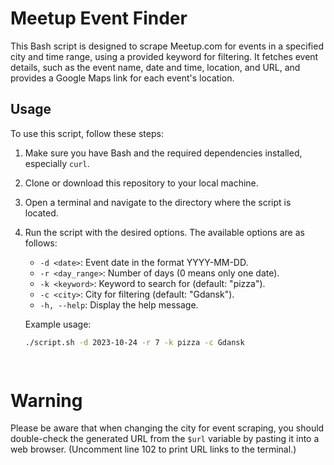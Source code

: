 # Meetup Event Finder

This Bash script is designed to scrape Meetup.com for events in a specified city and time range, using a provided keyword for filtering. It fetches event details, such as the event name, date and time, location, and URL, and provides a Google Maps link for each event's location.

## Usage

To use this script, follow these steps:

1. Make sure you have Bash and the required dependencies installed, especially `curl`.

2. Clone or download this repository to your local machine.

3. Open a terminal and navigate to the directory where the script is located.

4. Run the script with the desired options. The available options are as follows:

   - `-d <date>`: Event date in the format YYYY-MM-DD.
   - `-r <day_range>`: Number of days (0 means only one date).
   - `-k <keyword>`: Keyword to search for (default: "pizza").
   - `-c <city>`: City for filtering (default: "Gdansk").
   - `-h, --help`: Display the help message.

   Example usage:

   ```bash
   ./script.sh -d 2023-10-24 -r 7 -k pizza -c Gdansk

 
# Warning

Please be aware that when changing the city for event scraping, you should double-check the generated URL from the `$url` variable by pasting it into a web browser. (Uncomment line 102 to print URL links to the terminal.)
